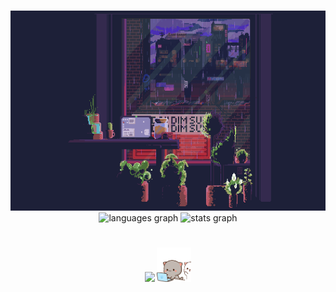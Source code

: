 ###
<div align="center">
   <img height="320" width="640" src="https://github.com/chudik63/chudik63/blob/main/gif3.gif">
</div>

<div align="center">
   <img src="https://github-readme-stats.vercel.app/api/top-langs?username=chudik63&locale=en&hide_title=false&layout=compact&card_width=320&theme=tokyonight&hide_border=false&order=2" height="150" alt="languages graph"  />
   <img src="https://github-readme-stats.vercel.app/api?username=chudik63&hide_title=false&hide_rank=false&show_icons=true&include_all_commits=true&count_private=true&disable_animations=false&theme=tokyonight&locale=en&hide_border=false&order=1" height="150" alt="stats graph"  />
</div>

#

<p align="center"> 
   <img src="https://skillicons.dev/icons?i=go,docker,postgres,redis,kafka,nginx,ubuntu,bash,postman">
   <img height="55" width="55" src="https://github.com/chudik63/chudik63/blob/main/cats.gif">
</p>


###
